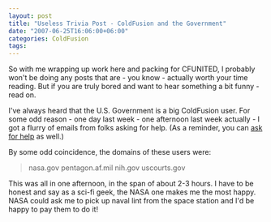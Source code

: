 ```yaml
---
layout: post
title: "Useless Trivia Post - ColdFusion and the Government"
date: "2007-06-25T16:06:00+06:00"
categories: ColdFusion 
tags: 
---
```


So with me wrapping up work here and packing for CFUNITED, I probably won't be doing any posts that are - you know - actually worth your time reading. But if you are truly bored and want to hear something a bit funny - read on.

I've always heard that the U.S. Government is a big ColdFusion user. For some odd reason - one day last week - one afternoon last week actually - I got a flurry of emails from folks asking for help. (As a reminder, you can <a href="http://www.raymondcamden.com/contact.cfm">ask for help</a> as well.) 

By some odd coincidence, the domains of these users were:

<blockquote>
nasa.gov
pentagon.af.mil
nih.gov
uscourts.gov
</blockquote>

This was all in one afternoon, in the span of about 2-3 hours. I have to be honest and say as a sci-fi geek, the NASA one makes me the most happy. NASA could ask me to pick up naval lint from the space station and I'd be happy to pay them to do it!